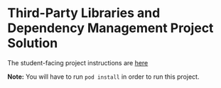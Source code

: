 # Third-Party Libraries and Dependency Management Project Solution

The student-facing project instructions are [here](https://github.com/LambdaSchool/ios-firebase-chat)

**Note:** You will have to run `pod install` in order to run this project.
